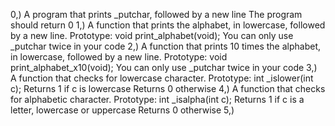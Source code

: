 0,) A program that prints _putchar, followed by a new line
	The program should return 0
1,) A function that prints the alphabet, in lowercase, followed by a new line.
	Prototype: void print_alphabet(void);
	You can only use _putchar twice in your code
2,) A function that prints 10 times the alphabet, in lowercase, followed by a new line.
	Prototype: void print_alphabet_x10(void);
	You can only use _putchar twice in your code
3,) A function that checks for lowercase character.
	Prototype: int _islower(int c);
	Returns 1 if c is lowercase
	Returns 0 otherwise
4,) A function that checks for alphabetic character.
	Prototype: int _isalpha(int c);
	Returns 1 if c is a letter, lowercase or uppercase
	Returns 0 otherwise
5,) 
